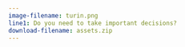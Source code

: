 ```yaml
---
image-filename: turin.png
line1: Do you need to take important decisions?
download-filename: assets.zip
---
```

